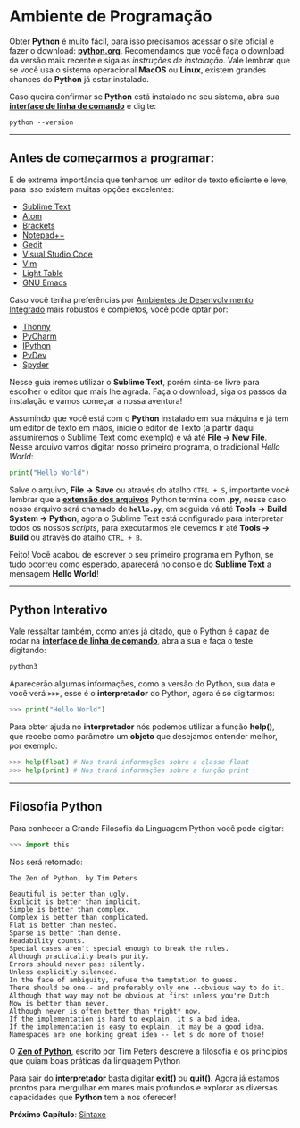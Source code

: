 # Ambiente de Programação

Obter **Python** é muito fácil, para isso precisamos acessar o site oficial e fazer o download: **[python.org](https://www.python.org/downloads/)**. Recomendamos que você faça o download da versão mais recente e siga as *instruções de instalação*. Vale lembrar que se você usa o sistema operacional **MacOS** ou **Linux**, existem grandes chances do **Python** já estar instalado.

Caso queira confirmar se **Python** está instalado no seu sistema, abra sua **[interface de linha de comando](https://pt.wikipedia.org/wiki/Interface_de_linha_de_comandos)** e digite:

```
python --version
```

---------------------------------------

## Antes de começarmos a programar: 

É de extrema importância que tenhamos um editor de texto eficiente e leve, para isso existem muitas opções excelentes:

- [Sublime Text](https://www.sublimetext.com/)
- [Atom](https://atom.io/)
- [Brackets](http://brackets.io/)
- [Notepad++](https://notepad-plus-plus.org/)
- [Gedit](https://wiki.gnome.org/Apps/Gedit)
- [Visual Studio Code](https://code.visualstudio.com/)
- [Vim](https://www.vim.org/)
- [Light Table](http://lighttable.com/)
- [GNU Emacs](https://www.gnu.org/software/emacs/)

Caso você tenha preferências por [Ambientes de Desenvolvimento Integrado](https://pt.wikipedia.org/wiki/Ambiente_de_desenvolvimento_integrado) mais robustos e completos, você pode optar por:

- [Thonny](https://thonny.org/)
- [PyCharm](https://www.jetbrains.com/pycharm/download/)
- [IPython](https://ipython.org/)
- [PyDev](http://www.pydev.org/)
- [Spyder](https://www.spyder-ide.org/)

Nesse guia iremos utilizar o **Sublime Text**, porém sinta-se livre para escolher o editor que mais lhe agrada. Faça o download, siga os passos da instalação e vamos começar a nossa aventura!

Assumindo que você está com o **Python** instalado em sua máquina e já tem um editor de texto em mãos, inicie o editor de Texto (a partir daqui assumiremos o Sublime Text como exemplo) e vá até **File -> New File**. Nesse arquivo vamos digitar nosso primeiro programa, o tradicional *Hello World*:

```python
print("Hello World")
```

Salve o arquivo, **File -> Save** ou através do atalho `CTRL + S`, importante você lembrar que a **[extensão dos arquivos](https://pt.wikipedia.org/wiki/Extensão_de_nome_de_ficheiro)** Python termina com **.py**, nesse caso nosso arquivo será chamado de **`hello.py`**, em seguida vá até **Tools -> Build System -> Python**, agora o Sublime Text está configurado para interpretar todos os nossos *scripts*, para executarmos ele devemos ir até **Tools -> Build** ou através do atalho `CTRL + B`.

Feito! Você acabou de escrever o seu primeiro programa em Python, se tudo ocorreu como esperado, aparecerá no console do **Sublime Text** a mensagem **Hello World**! 

---------------------------------------

## Python Interativo

Vale ressaltar também, como antes já citado, que o Python é capaz de rodar na **[interface de linha de comando](https://pt.wikipedia.org/wiki/Interface_de_linha_de_comandos)**, abra a sua e faça o teste digitando:

```python
python3
```

Aparecerão algumas informações, como a versão do Python, sua data e você verá **`>>>`**, esse é o **interpretador** do Python, agora é só digitarmos:

```python
>>> print("Hello World")
```

Para obter ajuda no **interpretador** nós podemos utilizar a função **help()**, que recebe como parâmetro um **objeto** que desejamos entender melhor, por exemplo:

```python
>>> help(float) # Nos trará informações sobre a classe float
>>> help(print) # Nos trará informações sobre a função print
```

---------------------------------------

## Filosofia Python

Para conhecer a Grande Filosofia da Linguagem Python você pode digitar:

```python
>>> import this
```

Nos será retornado:

```
The Zen of Python, by Tim Peters

Beautiful is better than ugly.
Explicit is better than implicit.
Simple is better than complex.
Complex is better than complicated.
Flat is better than nested.
Sparse is better than dense.
Readability counts.
Special cases aren't special enough to break the rules.
Although practicality beats purity.
Errors should never pass silently.
Unless explicitly silenced.
In the face of ambiguity, refuse the temptation to guess.
There should be one-- and preferably only one --obvious way to do it.
Although that way may not be obvious at first unless you're Dutch.
Now is better than never.
Although never is often better than *right* now.
If the implementation is hard to explain, it's a bad idea.
If the implementation is easy to explain, it may be a good idea.
Namespaces are one honking great idea -- let's do more of those!
```

O **[Zen of Python](https://en.wikipedia.org/wiki/Zen_of_Python)**, escrito por Tim Peters descreve a filosofia e os princípios que guiam boas práticas da linguagem Python

Para sair do **interpretador** basta digitar **exit()** ou **quit()**. Agora já estamos prontos para mergulhar em mares mais profundos e explorar as diversas capacidades que **Python** tem a nos oferecer!

**Próximo Capítulo**: [Sintaxe](https://github.com/the-akira/Python-Iluminado/blob/master/Capitulos/03.Sintaxe.md)
